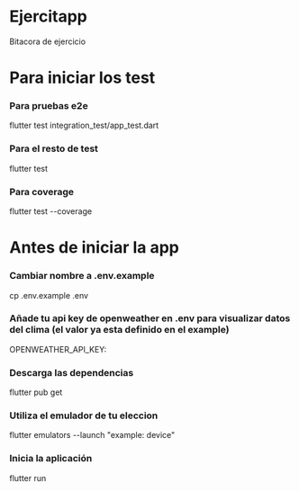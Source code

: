 # Ejercitapp
Bitacora de ejercicio
# Para iniciar los test
### Para pruebas e2e
flutter test integration_test/app_test.dart
### Para el resto de test
flutter test
### Para coverage
flutter test --coverage 



# Antes de iniciar la app

### Cambiar nombre a .env.example 
cp .env.example .env
### Añade tu api key de openweather en .env para visualizar datos del clima (el valor ya esta definido en el example)
OPENWEATHER_API_KEY:
### Descarga las dependencias
flutter pub get
### Utiliza el emulador de tu eleccion
flutter emulators --launch "example: device"
### Inicia la aplicación
flutter run
